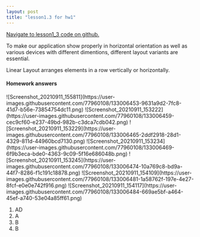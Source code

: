```yaml
---
layout: post
title: "lesson1.3 for hw1"
---
```


<a href="https://github.ccs.neu.edu/senyan/lesson1_3">Navigate to lesson1_3 code on github.</a>


<P>To make our application show properly in horizontal orientation as well as various devices with different dimentions, different layout variants are essential.</p>
<p>Linear Layout arranges elements in a row vertically or horizontally.</p>

<h4> Homework answers </h4>
![Screenshot_20210911_155811](https://user-images.githubusercontent.com/77960108/133006453-9631a9d2-7fc8-41d7-b56e-73854754dc11.png)
![Screenshot_20210911_153222](https://user-images.githubusercontent.com/77960108/133006459-cec9cf60-e237-49bd-982b-c3dca7cdb042.png)
![Screenshot_20210911_153229](https://user-images.githubusercontent.com/77960108/133006465-2ddf2918-28d1-4329-811d-44960bcd7130.png)
![Screenshot_20210911_153234](https://user-images.githubusercontent.com/77960108/133006469-6f9b3eca-bde0-4363-9c09-5f16e686048b.png)
![Screenshot_20210911_153245](https://user-images.githubusercontent.com/77960108/133006474-10a769c8-bd9a-44f7-8286-f1c191c18878.png)
![Screenshot_20210911_154109](https://user-images.githubusercontent.com/77960108/133006481-1a58762f-197e-4e27-8fcf-e0e0e742f916.png)
![Screenshot_20210911_154117](https://user-images.githubusercontent.com/77960108/133006484-669ae5bf-a464-45ef-a740-53e04a85ff61.png)

<ol>
  <li>AD</li>
  <li>A</li>
  <li>B</li>
  <li>B</li>
</ol>
